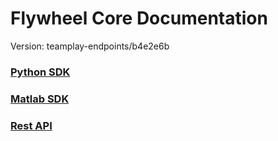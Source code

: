 # Flywheel Core Documentation
Version: teamplay-endpoints/b4e2e6b

### [Python SDK](python/)

### [Matlab SDK](matlab/)

### [Rest API](swagger/index.html)

